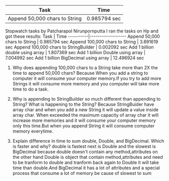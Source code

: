 Task      |     Time
----------|-------------
Append 50,000 chars to String  | 0.985794 sec
Stopwatch tasks by Patcharapol Nirunpornputta
I ran the tasks on Hp and got these results:
Task      |  Time
----------|------------------
Append 50,000 chars to String | 0.985794 sec
Append 100,000 chars to String | 3.891619 sec
Append 100,000 chars to StringBuilder | 0.002092 sec
Add 1 billion double using array | 1.807369 sec
Add 1 billion Double using array | 7.004992 sec
Add 1 billion BigDecimal using array | 12.496924 sec

1. Why does appending 100,000 chars to a String take more than 2X the time to append 50,000
chars?
Because When you add a string to computer it will consume your computer memory.If you try to add more Strings it will consume more
memory and you computer will take more time to do a task.

2. Why is appending to StringBuilder so much different than appending to String? What is
happening to the String?
Because StringBuider have array char and when you add a new String it will update a value inside array char. When exceeded the maximum
capacity of array char it will increase more memories and it will consume your computer memory only this time.But when you append String
it will consume computer memory everytime.

3. Explain difference in time to sum double, Double, and BigDecimal. Which is faster and
why?
double is fastest next is Double and the slowest is BigDecimal because double doesn't contain any method,attributes on the other hand
Double is object that contain method,attributes and need to be tranform to double and tranform back again to Double it will take time
than double.And BigDecimal it has a lot of attributes and a special process that consume a lot of memory be cause of slowest to sum
